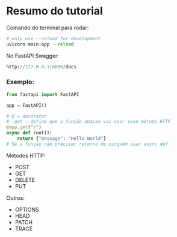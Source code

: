 # Resumo do tutorial

Comando do terminal para rodar:
```python
# only use --reload for development
uvicorn main:app --reload
```

No FastAPI Swagger:
```python
http://127.0.0.1:8000/docs
```

### Exemplo:
```python
from fastapi import FastAPI

app = FastAPI()

# @ = decorator
# .get - define que a função abaixo vai usar esse método HTTP
@app.get("/")
async def root():
    return {"message": "Hello World"}
# Se a função não precisar retorno de ninguém usar async def
```

Métodos HTTP:
- POST
- GET
- DELETE
- PUT

Outros:
- OPTIONS
- HEAD
- PATCH
- TRACE
